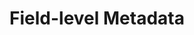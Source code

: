 ---
# -------------------------- #
#        CONTENT TYPE        #
# -------------------------- #

product-type: "connect"
content-type: "api-sub-structure"
key: "field-level-metadata-object"


# -------------------------- #
#        OBJECT INFO         #
# -------------------------- #

title: "Field-level Metadata"
description: |
  {% include misc/data-files.html %}
  {{ api.data-structures.metadata.field-level.description | flatify }}

  Refer to the [Field selection and compatibility rules guide]({{ link.connect.guides.field-selection-compatibility-rules | prepend: site.baseurl }}) for info about selection and compatibility rules.


# -------------------------- #
#      OBJECT ATTRIBUTES     #
# -------------------------- #

object-attributes:
  - name: "inclusion"
    type: "string"
    description: |
      Indicates when a field will be included. Possible values are:

      - `automatic` - The field is included all the time, regardless of `selected-by-default` and `selected` values
      - `available` - The field is available for selection. The field will be included if `selected-by-default` or `selected` is `true`.
      - `unsupported` - The field is unsupported and will not be included, regardless of `selected-by-default` and `selected` values

      If a field is `unsupported`, the `unsupported-description` attribute may provide additonal information.
    modifiable: false
    applies-to: "all"
    value: |
      automatic

  - name: "selected"
    type: "boolean"
    description: |
      Indicates whether a field should be included in a stream's field selection list. This value will be present only if the [stream containing the field]({{ api.data-structures.metadata.stream-level.section }}) is selected (`selected: true`).

      - `null` - The value has not been set
      - `true` - The field is selected
      - `false` - The field is not selected
    modifiable: true
    applies-to: "all"
    value: |
      true

  - name: "selected-by-default"
    type: "boolean"
    description: |
      Indicates if a field will be selected by default. Possible values are:

      - `null` - The value has not been set
      - `true` - The field is selected by default and is included regardless of the `selected` value
      - `false` - The field is not selected by default. The field will be included if the `selected` value is `true`.
    modifiable: false
    applies-to: ""
    value: |
      true

  - name: "sql-datatype"
    type: "string"
    description: |
      **For database sources only.** The data type of a column from a database.
    modifiable: false
    applies-to: "db2, mysql, oracle, postgres"
    value: |
      text

  - name: "fieldExclusions"
    type: "array"
    description: |
      A list of arrays, each array containing an array of strings that correspond to fields that are incompatible when the current field is selected.

      For example: If the metadata for a `DeviceOS` field contains a `fieldExclusion` of `["properties":"ImpressionLostToBidPercent"]`, then the `DeviceOS` and `ImpressionLostToBidPercent` fields cannot be selected together in the stream.

      Refer to the example tabs below for an example of this property.
    modifiable: false
    value: |
      "fieldExclusions": [
        [
          "properties",
          "BidMatchType"
        ],
        [
          "properties",
          "DeviceOS"
        ],
        [
          "properties",
          "TopVsOther"
        ]
      ]

  - name: "unsupported-description"
    type: "string"
    description: |
      The reason a field is unsupported (`inclusion: unsupported`). **Note**: This is not available for all sources.
    modifiable: false
    applies-to: "salesforce"
    value: |
      this field is unsupported by the Bulk API.

examples:
  - type: "Database source"
    code: |
      {
        "metadata": {
          "sql-datatype": "double precision",
          "selected-by-default": true,
          "inclusion": "available"
        }

  - type: "SaaS source"
    code: |
      {
        "metadata": {
          "selected": false,
          "inclusion": "available"
        }

  - type: "Field exclusions"
    code: |
      {{ site.data.connect.code-examples.field-metadata.field-exclusion }}

  - type: "Unsupported field"
    code: |
      {{ site.data.connect.code-examples.field-metadata.unsupported-field }}
---